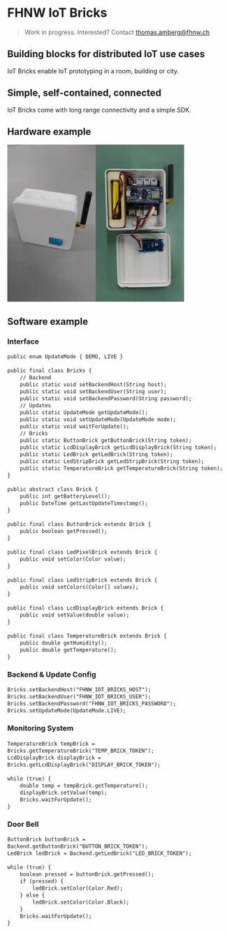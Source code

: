 # FHNW IoT Bricks
> Work in progress. Interested? Contact thomas.amberg@fhnw.ch
## Building blocks for distributed IoT use cases
IoT Bricks enable IoT prototyping in a room, building or city.
## Simple, self-contained, connected
IoT Bricks come with long range connectivity and a simple SDK.
## Hardware example
<img src="IoTBrickTemperature.jpg"/>

## Software example
### Interface
```
public enum UpdateMode { DEMO, LIVE }

public final class Bricks {
    // Backend
    public static void setBackendHost(String host);
    public static void setBackendUser(String user);
    public static void setBackendPassword(String password);
    // Updates
    public static UpdateMode getUpdateMode();
    public static void setUpdateMode(UpdateMode mode);
    public static void waitForUpdate();
    // Bricks
    public static ButtonBrick getButtonBrick(String token);
    public static LcdDisplayBrick getLcdDisplayBrick(String token);
    public static LedBrick getLedBrick(String token);
    public static LedStripBrick getLedStripBrick(String token);
    public static TemperatureBrick getTemperatureBrick(String token);
}

public abstract class Brick {
    public int getBatteryLevel();
    public DateTime getLastUpdateTimestamp();
}

public final class ButtonBrick extends Brick {
    public boolean getPressed();
}

public final class LedPixelBrick extends Brick {
    public void setColor(Color value);
}

public final class LedStripBrick extends Brick {
    public void setColors(Color[] values);
}

public final class LcdDisplayBrick extends Brick {
    public void setValue(double value);
}

public final class TemperatureBrick extends Brick {
    public double getHumidity();
    public double getTemperature();
}
```
### Backend & Update Config
```
Bricks.setBackendHost("FHNW_IOT_BRICKS_HOST");
Bricks.setBackendUser("FHNW_IOT_BRICKS_USER");
Bricks.setBackendPassword("FHNW_IOT_BRICKS_PASSWORD");
Bricks.setUpdateMode(UpdateMode.LIVE);
```
### Monitoring System
```
TemperatureBrick tempBrick = Bricks.getTemperatureBrick("TEMP_BRICK_TOKEN");
LcdDisplayBrick displayBrick = Bricks.getLcdDisplayBrick("DISPLAY_BRICK_TOKEN");

while (true) {
    double temp = tempBrick.getTemperature();
    displayBrick.setValue(temp);
    Bricks.waitForUpdate();
}
```

### Door Bell
```
ButtonBrick buttonBrick = Backend.getButtonBrick("BUTTON_BRICK_TOKEN");
LedBrick ledBrick = Backend.getLedBrick("LED_BRICK_TOKEN");

while (true) {
    boolean pressed = buttonBrick.getPressed();
    if (pressed) {
        ledBrick.setColor(Color.Red);
    } else {
        ledBrick.setColor(Color.Black);
    }
    Bricks.waitForUpdate();
}
```
